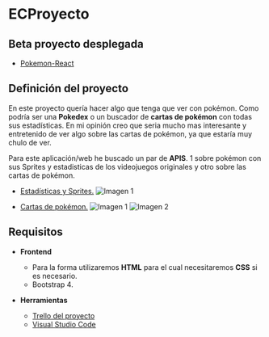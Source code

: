 # ECProyecto

## Beta proyecto desplegada

- [Pokemon-React](https://pokedex-react-ec.herokuapp.com)

## Definición del proyecto 

En este proyecto quería hacer algo que tenga que ver con pokémon. Como podría ser una **Pokedex** o un buscador de **cartas de pokémon** con todas sus estadísticas. En mi opinión creo que seria mucho mas interesante y entretenido de ver algo sobre las cartas de pokémon, ya que estaría muy chulo de ver.

Para este aplicación/web he buscado un par de **APIS**. 1 sobre pokémon con sus Sprites y estadisticas de los videojuegos originales y otro sobre las cartas de pokémon.

- [Estadísticas y Sprites.](https://pokeapi.co)
![Imagen 1](https://i.imgur.com/87vLIGp.png)

- [Cartas de pokémon.](https://pokemontcg.io)
![Imagen 1](https://i.imgur.com/jWCDSOA.png)
![Imagen 2](https://i.imgur.com/cfRy0e7.png)

## Requisitos
- **Frontend**
	- Para la forma utilizaremos **HTML** para el cual necesitaremos **CSS** si es necesario.
	- Bootstrap 4.
	
- **Herramientas**
	- [Trello del proyecto](https://trello.com/b/UO7Myv5m/proyecto-cliente-carlos-villar)
	- [Visual Studio Code](https://code.visualstudio.com/download)
